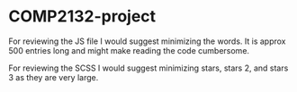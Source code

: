 # COMP2132-project
For reviewing the JS file I would suggest minimizing the words. It is approx 500 entries long and might make reading the code cumbersome.

For reviewing the SCSS I would suggest minimizing stars, stars 2, and stars 3 as they are very large. 
